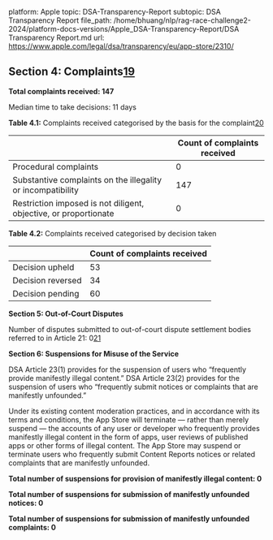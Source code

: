platform: Apple
topic: DSA-Transparency-Report
subtopic: DSA Transparency Report
file_path: /home/bhuang/nlp/rag-race-challenge2-2024/platform-docs-versions/Apple_DSA-Transparency-Report/DSA Transparency Report.md
url: https://www.apple.com/legal/dsa/transparency/eu/app-store/2310/


## Section 4: Complaints[19](#nineteen)

**Total complaints received: 147**

Median time to take decisions: 11 days

**Table 4.1:** Complaints received categorised by the basis for the complaint[20](#twenty)

|     | **Count of complaints received** |
| --- | --- |
| Procedural complaints | 0   |
| Substantive complaints on the illegality or incompatibility | 147 |
| Restriction imposed is not diligent, objective, or proportionate | 0   |

**Table 4.2:** Complaints received categorised by decision taken

|     | **Count of complaints received** |
| --- | --- |
| Decision upheld | 53  |
| Decision reversed | 34  |
| Decision pending | 60  |

**Section 5: Out-of-Court Disputes**

Number of disputes submitted to out-of-court dispute settlement bodies referred to in Article 21: 0[21](#twentyone)

**Section 6: Suspensions for Misuse of the Service**

DSA Article 23(1) provides for the suspension of users who “frequently provide manifestly illegal content.” DSA Article 23(2) provides for the suspension of users who “frequently submit notices or complaints that are manifestly unfounded.”

Under its existing content moderation practices, and in accordance with its terms and conditions, the App Store will terminate — rather than merely suspend — the accounts of any user or developer who frequently provides manifestly illegal content in the form of apps, user reviews of published apps or other forms of illegal content. The App Store may suspend or terminate users who frequently submit Content Reports notices or related complaints that are manifestly unfounded.

**Total number of suspensions for provision of manifestly illegal content: 0**

**Total number of suspensions for submission of manifestly unfounded notices: 0**

**Total number of suspensions for submission of manifestly unfounded complaints: 0**